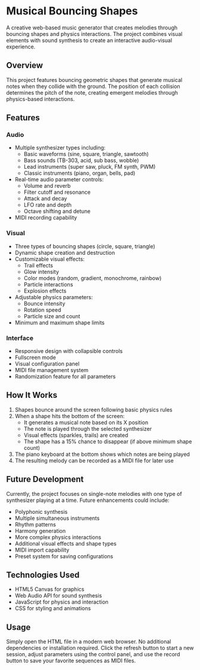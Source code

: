 # Musical Bouncing Shapes

A creative web-based music generator that creates melodies through bouncing shapes and physics interactions. The project combines visual elements with sound synthesis to create an interactive audio-visual experience.

## Overview

This project features bouncing geometric shapes that generate musical notes when they collide with the ground. The position of each collision determines the pitch of the note, creating emergent melodies through physics-based interactions.

## Features

### Audio
- Multiple synthesizer types including:
  - Basic waveforms (sine, square, triangle, sawtooth)
  - Bass sounds (TB-303, acid, sub bass, wobble)
  - Lead instruments (super saw, pluck, FM synth, PWM)
  - Classic instruments (piano, organ, bells, pad)
- Real-time audio parameter controls:
  - Volume and reverb
  - Filter cutoff and resonance
  - Attack and decay
  - LFO rate and depth
  - Octave shifting and detune
- MIDI recording capability

### Visual
- Three types of bouncing shapes (circle, square, triangle)
- Dynamic shape creation and destruction
- Customizable visual effects:
  - Trail effects
  - Glow intensity
  - Color modes (random, gradient, monochrome, rainbow)
  - Particle interactions
  - Explosion effects
- Adjustable physics parameters:
  - Bounce intensity
  - Rotation speed
  - Particle size and count
- Minimum and maximum shape limits

### Interface
- Responsive design with collapsible controls
- Fullscreen mode
- Visual configuration panel
- MIDI file management system
- Randomization feature for all parameters

## How It Works

1. Shapes bounce around the screen following basic physics rules
2. When a shape hits the bottom of the screen:
   - It generates a musical note based on its X position
   - The note is played through the selected synthesizer
   - Visual effects (sparkles, trails) are created
   - The shape has a 15% chance to disappear (if above minimum shape count)
3. The piano keyboard at the bottom shows which notes are being played
4. The resulting melody can be recorded as a MIDI file for later use

## Future Development

Currently, the project focuses on single-note melodies with one type of synthesizer playing at a time. Future enhancements could include:
- Polyphonic synthesis
- Multiple simultaneous instruments
- Rhythm patterns
- Harmony generation
- More complex physics interactions
- Additional visual effects and shape types
- MIDI import capability
- Preset system for saving configurations

## Technologies Used

- HTML5 Canvas for graphics
- Web Audio API for sound synthesis
- JavaScript for physics and interaction
- CSS for styling and animations

## Usage

Simply open the HTML file in a modern web browser. No additional dependencies or installation required. Click the refresh button to start a new session, adjust parameters using the control panel, and use the record button to save your favorite sequences as MIDI files. 